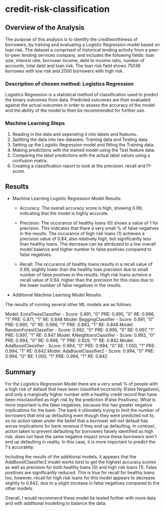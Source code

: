 # credit-risk-classification
## Overview of the Analysis
The purpose of this analysis is to identify the creditworthiness of borrowers, by training and evaluating a Logistic Regression model based on loan risk. The dataset a comprised of historical lending activity from a peer-to-peer lending services company, and includes the following fields: loan size, interest rate, borrower income, debt to income ratio, number of accounts, total debt and loan risk. The loan risk field shows 75036 borrowes with low risk and 2500 borrowers with high risk.

### Description of chosen method: Logistics Regression
Logistics Regression is a statistical method of classification used to predict the binary outcomes from data. Predicted outcomes are then evaluated against the actual outcomes in order to assess the accuracy of the model and the ability of the model to then be recommended for further use.

### Machine Learning Steps
1. Reading in the data and seperating it into labels and features.
2. Splitting the data into two datasets: Training data and Testing data.
3. Setting up the Logistic Regression model and fitting the Training data.
4. Making predictions with the trained model using the Test feature data.
5. Comparing the label predictions with the actual label values using a confusion matrix.
6. Creating a classification report to look at the precision, recall and f1-score.

## Results
* Machine Learning Logistic Regression Model Results:
    * Accuracy: The overall accuracy score is high, showing 0.99, indicating that the model is highly accurate.

    * Precision: The occurance of healthy loans (0) shows a value of 1 for precision. This indicates that there a very small % of false negatives in the results. The occurance of high risk loans (1) achieves a precision value of 0.84, also relatively high, but significantly less than healthy loans. The decrease can be attributed to a low overall model balance and higher number fo false postives compared to false negatives.
     
    * Recall: The occurance of healthy loans results in a recall value of 0.99, slightly lower than the healthy loan precision due to small number of false postives in the results. High risk loans acheive a recall value of 0.94, higher than the precision for this class due to the lower number of false negatives in the results.
    
* Additional Machine Learning Model Results:

The results of running several other ML models are as follows.

Model: ExtraTreesClassifier -    Score: 0.991, "0" PRE: 0.995, "0" RE: 0.996, "1" PRE: 0.871, "1" RE: 0.846
Model: BaggingClassifier -       Score: 0.991, "0" PRE: 0.995, "0" RE: 0.996, "1" PRE: 0.893, "1" RE: 0.848
Model: RandomForestClassifier -  Score: 0.992, "0" PRE: 0.995, "0" RE: 0.997, "1" PRE: 0.897, "1" RE: 0.847
Model: KNeighborsClassifier -    Score: 0.992, "0" PRE: 0.994, "0" RE: 0.998, "1" PRE: 0.929, "1" RE: 0.842
Model: AdaBoostClassifier -      Score: 0.994, "0" PRE: 0.994, "0" RE: 1.000, "1" PRE: 0.994, "1" RE: 0.842
Model: AdaBoostClassifier2 -     Score: 0.994, "0" PRE: 0.994, "0" RE: 1.000, "1" PRE: 0.994, "1" RE: 0.842



## Summary

For the Logistics Regression Model there are a very small % of people with a high risk of default that have been classified incorrectly (False Negatives), and only a marginally higher number with a healthy credit record that have been misclassified as high risk by the prediction (False Positives). What is more important is the false negatives, because this has greater negative implications for the bank. The bank it ultimately trying to limit the number of borrowers that end up defaulting even though they were predicted not to, so no action taken under the belief that a borrower will not default has worse implications for bank revenue if they end up defaulting. In contrast, action taken to prevent defaulting for borrowers falsely identified as high risk, does not have the same negative impact since these borrowers won't end up defaulting in reality. In this case, it is more important to predict the 1's accurately.

Including the results of the additional models, it appears that the AdaBoostClassifier2 model works best to get the highest accuracy scores as well as precision for both healthy loans (0) and high risk loans (1). Falas positives are significantly reduced. This is true for recall for healthy loans too, however, recall for high risk loans for this model appears to decrease slightly to 0.842, due to a slight increase in false negatives compared to the other models.

Overall, I would recommend these model be tested further with more data and with additional modelling to balance the data. 
